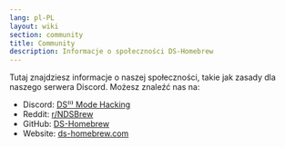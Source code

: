 ```yaml
---
lang: pl-PL
layout: wiki
section: community
title: Community
description: Informacje o społeczności DS-Homebrew
---
```


Tutaj znajdziesz informacje o naszej społeczności, takie jak zasady dla naszego serwera Discord. Możesz znaleźć nas na:
- Discord: [DS⁽ⁱ⁾ Mode Hacking](https://ds-homebrew.com/discord)
- Reddit: [r/NDSBrew](https://reddit.com/r/NDSBrew)
- GitHub: [DS-Homebrew](https://github.com/DS-Homebrew)
- Website: [ds-homebrew.com](https://ds-homebrew.com)

